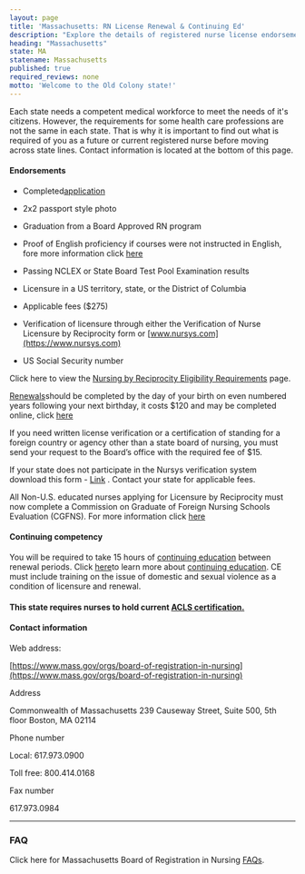 ```yaml
---
layout: page
title: 'Massachusetts: RN License Renewal & Continuing Ed'
description: "Explore the details of registered nurse license endorsement, renewal, and continuing education in Massachusetts. Enhance your nursing knowledge and skills."
heading: "Massachusetts"
state: MA
statename: Massachusetts
published: true
required_reviews: none
motto: 'Welcome to the Old Colony state!'
---
```


Each state needs a competent medical workforce to meet the needs of it's
citizens. However, the requirements for some health care professions are
not the same in each state. That is why it is important to find out what
is required of you as a future or current registered nurse before moving
across state lines. Contact information is located at the bottom of this
page.

#### Endorsements

-   Completed[application](https://pcshq.com/?page=March2015RecipNursing.pdf)

-   2x2 passport style photo

-   Graduation from a Board Approved RN program

-   Proof of English proficiency if courses were not instructed in
    English, fore more information click
    [here](https://www.mass.gov/doc/english-proficiency-exams/download)

-   Passing NCLEX or State Board Test Pool Examination results

-   Licensure in a US territory, state, or the District of Columbia

-   Applicable fees (\$275)

-   Verification of licensure through either the Verification of Nurse
    Licensure by Reciprocity form or
    [www.nursys.com](https://www.nursys.com)

-   US Social Security number

Click here to view the [Nursing by Reciprocity Eligibility
Requirements](https://pcshq.com/?page=health,MA-n-ueligibilityrequirementsu)
page.

[Renewals](https://www.mass.gov/how-to/renew-your-nursing-license)should
be completed by the day of your birth on even numbered years following
your next birthday, it costs \$120 and may be completed online, click
[here](https://www.mass.gov/how-to/renew-your-nursing-license)

If you need written license verification or a certification of standing
for a foreign country or agency other than a state board of nursing, you
must send your request to the Board’s office with the required fee of
\$15.

If your state does not participate in the Nursys verification system
download this form -
[Link](https://pcshq.com/?page=NursingVerificationJan2015.pdf) . Contact
your state for applicable fees.

All Non-U.S. educated nurses applying for
Licensure by Reciprocity must now complete a Commission on Graduate of
Foreign Nursing Schools Evaluation (CGFNS). For more information click
[here](https://www.cgfns.org/)

#### Continuing competency

You will be required to take 15 hours of [continuing
education](https://www.mass.gov/info-details/mandatory-continuing-education-for-nurses)
between renewal periods. Click
[here](https://www.mass.gov/info-details/mandatory-continuing-education-for-nurses)to
learn more about [continuing
education](https://www.mass.gov/info-details/mandatory-continuing-education-for-nurses).
CE must include training on the issue of domestic and sexual violence as
a condition of licensure and renewal.

#### This state requires nurses to hold current [ACLS certification.](https://www.acls.net/massachusetts-acls-pals-bls)

#### Contact information

Web address:

[https://www.mass.gov/orgs/board-of-registration-in-nursing](https://www.mass.gov/orgs/board-of-registration-in-nursing)

Address

Commonwealth of Massachusetts
239 Causeway Street, Suite 500, 5th floor
Boston, MA 02114

Phone number

Local: 617.973.0900

Toll free: 800.414.0168

Fax number

617.973.0984

* * * * *

### FAQ

Click here for Massachusetts Board of Registration in Nursing
[FAQs](https://www.mass.gov/orgs/board-of-registration-in-nursing).
